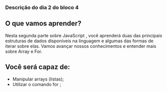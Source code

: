 ### Descrição do dia 2 do bloco 4

## O que vamos aprender?

Nesta segunda parte sobre JavaScript , você aprenderá duas das principais estruturas de dados disponíveis na linguagem e algumas das formas de iterar sobre elas.
Vamos avançar nossos conhecimentos e entender mais sobre Array e For.

## Você será capaz de:

- Manipular arrays (listas);
- Utilizar o comando for ;
